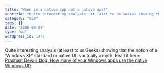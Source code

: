 ```yaml
---
title: "When is a native app not a native app?"
subtitle: "Quite interesting analysis (at least to us Geeks) showing that the notion of a ‘WIndows XP’ standard..."
category: "538"
tags: []
date: "2006-08-04"
type: "wp"
wordpress_id: 1471
---
```

Quite interesting analysis (at least to us Geeks) showing that the notion of a ‘WIndows XP’ standard or native UI is actually a myth. Read it here: [Prashant Deva’s blog: How many of your Windows apps use the native Windows UI?](http://placidsystems.com/blog/2006/08/how-many-of-your-windows-apps-use.html#comments)